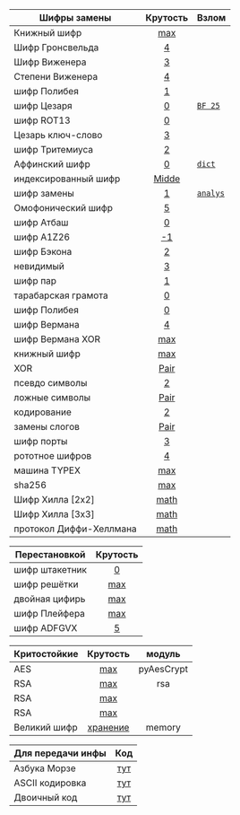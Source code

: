 |Шифры замены|Крутость| Взлом
| -----------| :-------:| ---|
|Книжный шифр| [max](book.py)|
|Шифр Гронсвельда| [4](gonsfeld.py)|
|Шифр Виженера| [3](vishener.py)|
|Степени Виженера| [4](vishenerPow.py)|
|шифр Полибея| [1](polibiy.py)|
|шифр Цезаря| [0](shifr_c.py)|[`BF 25`](hack/caesar.py)|
|шифр ROT13| [0](shifr_rot13.py)|
|Цезарь ключ-слово| [3](caesarWithKeyword.py)|
|шифр Тритемиуса| [2](trithemius.py)|
|Аффинский шифр| [0](affine.py)|[`dict`](hack/affine.py)|
|индексированный шифр| [Midde](index.py)|
|шифр замены| [1](replace.py)|[`analys`](hack/cryptoanalysis.py)|
|Омофонический шифр| [5](homophonic.py)|
|шифр Атбаш| [0](atbash.py)|
|шифр A1Z26| [-1](A1Z26.py)|
|шифр Бэкона| [2](bacon.py)|
|невидимый| [3](invisible.py)|
|шифр пар| [1](couples.py)|
|тарабарская грамота| [0](tarabar.py)|
|шифр Полибея| [0](tarabar.py)|
|шифр Вермана| [4](vermanCaesar.py)|
|шифр Вермана XOR| [max](vermanXOR.py)|
|книжный шифр| [max](book.py)|
|XOR| [Pair](xor.py)|
|псевдо символы| [2](pseudo.py)|
|ложные символы| [Pair](traps.py)|
|кодирование| [2](codind.py)|
|замены слогов| [Pair](syllable.py)|
|шифр порты| [3](ports.py)|
|рототное шифров| [4](rotors.py)|
|машина TYPEX| [max](typex.py)|
|sha256| [max](sha256.py)|
|Шифр Хилла [2x2]| [math](hill2x2.py)|
|Шифр Хилла [3x3]| [math](hill3x3.py)|
|протокол Диффи-Хеллмана| [math](diffie-hellman.py)|

|Перестановкой|Крутость|
| -----------| :-------:|
|шифр штакетник| [0](fence.py)|
|шифр решётки| [max](lattice.py)|
|двойная цифирь| [max](doubleCifire.py)|
|шифр Плейфера| [max](playfair.py)|
|шифр ADFGVX| [5](adfgvx.py)|

|Критостойкие|Крутость|модуль|
| --------    | :---:| :-------:|
|AES|[max](aes_module.py)|pyAesCrypt|
|RSA|[max](rsa_module.py)|rsa|
|RSA|[max](rsa.py)||
|RSA|[max](rsa_signature.py)||
|Великий шифр|[хранение](GreatCipher/greatcipher.py)|memory|

|Для передачи инфы| Код|
| --------        |  :-------:|
|Азбука Морзе|[тут](morze.py)
|ASCII кодировка|[тут](ascii.py)
|Двоичный код|[тут](binary.py)
